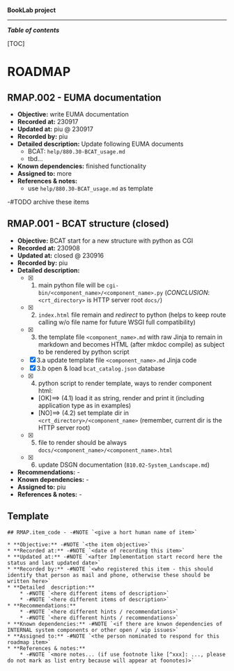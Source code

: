 
**BookLab project**

***

***Table of contents***

[TOC]


# ROADMAP


## RMAP.002 - EUMA documentation

* **Objective:** write EUMA documentation
* **Recorded at:** 230917
* **Updated at:** piu @ 230917
* **Recorded by:** piu
* **Detailed  description:** Update following EUMA documents
    * BCAT: `help/880.30-BCAT_usage.md`
    * tbd...
* **Known dependencies:** finished functionality
* **Assigned to:** more
* **References & notes:**
    * use `help/880.30-BCAT_usage.md` as template












-#TODO archive these items

## RMAP.001 - BCAT structure (closed)

* **Objective:** BCAT start for a new structure with python as CGI
* **Recorded at:** 230908
* **Updated at:** closed @ 230916
* **Recorded by:** piu
* **Detailed  description:**
    * [x] 1. main python file will be `cgi-bin/<component_name>/<component_name>.py` (_CONCLUSION_: `<crt_directory>` is HTTP server root `docs/`)
    * [x] 2. `index.html` file remain and _redirect_ to python (helps to keep route calling w/o file name for future WSGI full compatibility)
    * [x] 3. the template file `<component_name>.md` with raw Jinja to remain in markdown and becomes HTML (after mkdoc compile) as subject to be rendered by python script
    * [x] 3.a update template file `<component_name>.md` Jinja code
    * [x] 3.b open & load `bcat_catalog.json` database
    * [x] 4. python script to render template, ways to render component html:
        * [OK]==> (4.1) load it as string, render and print it (including application type as in examples)
        * [NO]==> (4.2) set template dir in `<crt_directory>/<component_name>` (remember, current dir is the HTTP server root)
    * [x] 5. file to render should be always `docs/<component_name>/<component_name>.html`
    * [x] 6. update DSGN documentation (`810.02-System_Landscape.md`)
* **Recommendations:** -
* **Known dependencies:** -
* **Assigned to:** piu
* **References & notes:** -














## Template

```
## RMAP.item_code - -#NOTE `<give a hort human name of item>`

* **Objective:** -#NOTE `<the item objective>`
* **Recorded at:** -#NOTE `<date of recording this item>`
* **Updated at:** -#NOTE `<after Implementation start record here the status and last updated date>`
* **Recorded by:** -#NOTE `<who registered this item - this should identify that person as mail and phone, otherwise these should be written here>`
* **Detailed  description:**
    * -#NOTE `<here different items of description>`
    * -#NOTE `<here different items of description>`
* **Recommendations:**
    * -#NOTE `<here different hints / recommendations>`
    * -#NOTE `<here different hints / recommendations>`
* **Known dependencies:** -#NOTE `<if there are knwon dependencies of INTERNAL system components or other open / wip issues>`
* **Assigned to:** -#NOTE `<the person nominated to respond for this roadmap item>`
* **References & notes:**
    * -#NOTE `<more notes... (if use footnote like [^xxx]: ..., please do not mark as list entry because will appear at foonotes)>`

```

